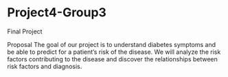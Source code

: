 # Project4-Group3
Final Project

Proposal
The goal of our project is to understand diabetes symptoms and be able to predict for a patient’s risk of the disease. We will analyze the risk factors contributing to the disease and discover the relationships between risk factors and diagnosis. 
